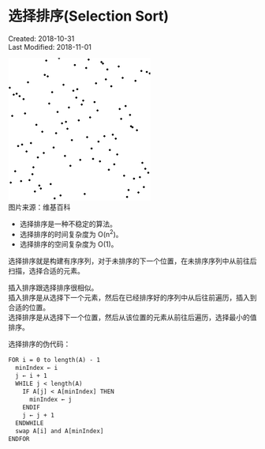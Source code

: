 # 选择排序(Selection Sort)
Created: 2018-10-31  
Last Modified: 2018-11-01  

![image](./images/Selection_sort.gif)  
图片来源：维基百科

- 选择排序是一种不稳定的算法。
- 选择排序的时间复杂度为 O(n<sup>2</sup>)。
- 选择排序的空间复杂度为 O(1)。

选择排序就是构建有序序列，对于未排序的下一个位置，在未排序序列中从前往后扫描，选择合适的元素。  

插入排序跟选择排序很相似。  
插入排序是从选择下一个元素，然后在已经排序好的序列中从后往前遍历，插入到合适的位置。  
选择排序是从选择下一个位置，然后从该位置的元素从前往后遍历，选择最小的值排序。  

选择排序的伪代码：
```
FOR i = 0 to length(A) - 1
  minIndex ← i
  j ← i + 1
  WHILE j < length(A)
    IF A[j] < A[minIndex] THEN
      minIndex ← j
    ENDIF
    j ← j + 1
  ENDWHILE
  swap A[i] and A[minIndex]
ENDFOR
```